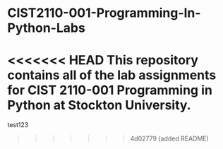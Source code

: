 # CIST2110-001-Programming-In-Python-Labs

<<<<<<< HEAD
This repository contains all of the lab assignments for CIST 2110-001 Programming in Python at Stockton University.
=======

test123
>>>>>>> 4d02779 (added README)
